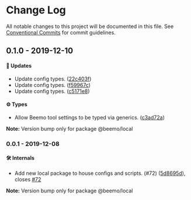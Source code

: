 # Change Log

All notable changes to this project will be documented in this file.
See [Conventional Commits](https://conventionalcommits.org) for commit guidelines.

## 0.1.0 - 2019-12-10

#### 🚀 Updates

- Update config types. ([22c403f](https://github.com/beemojs/beemo/commit/22c403f))
- Update config types. ([f59967c](https://github.com/beemojs/beemo/commit/f59967c))
- Update config types. ([c5171e8](https://github.com/beemojs/beemo/commit/c5171e8))

#### ⚙️ Types

- Allow Beemo tool settings to be typed via generics. ([c3ad72a](https://github.com/beemojs/beemo/commit/c3ad72a))

**Note:** Version bump only for package @beemo/local





### 0.0.1 - 2019-12-08

#### 🛠 Internals

- Add new local package to house configs and scripts. (#72) ([5d8695d](https://github.com/beemojs/beemo/commit/5d8695d)), closes [#72](https://github.com/beemojs/beemo/issues/72)

**Note:** Version bump only for package @beemo/local
